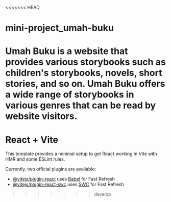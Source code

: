 <<<<<<< HEAD
# mini-project_umah-buku
Umah Buku is a website that provides various storybooks such as children's storybooks, novels, short stories, and so on. Umah Buku offers a wide range of storybooks in various genres that can be read by website visitors.
=======
# React + Vite

This template provides a minimal setup to get React working in Vite with HMR and some ESLint rules.

Currently, two official plugins are available:

- [@vitejs/plugin-react](https://github.com/vitejs/vite-plugin-react/blob/main/packages/plugin-react/README.md) uses [Babel](https://babeljs.io/) for Fast Refresh
- [@vitejs/plugin-react-swc](https://github.com/vitejs/vite-plugin-react-swc) uses [SWC](https://swc.rs/) for Fast Refresh
>>>>>>> develop
